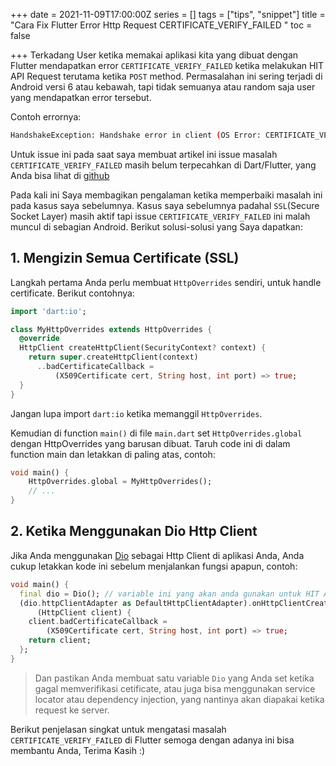 +++
date = 2021-11-09T17:00:00Z
series = []
tags = ["tips", "snippet"]
title = "Cara Fix Flutter Error Http Request CERTIFICATE_VERIFY_FAILED "
toc = false

+++
Terkadang User ketika memakai aplikasi kita yang dibuat dengan Flutter mendapatkan error `CERTIFICATE_VERIFY_FAILED` ketika melakukan HIT API Request terutama ketika `POST` method. Permasalahan ini sering terjadi di Android versi 6 atau kebawah, tapi tidak semuanya atau random saja user yang mendapatkan error tersebut.

Contoh errornya: 

```bash
HandshakeException: Handshake error in client (OS Error: CERTIFICATE_VERIFY_FAILED: certificate has expired(handshake.cc:354))
```

Untuk issue ini pada saat saya membuat artikel ini issue masalah `CERTIFICATE_VERIFY_FAILED` masih belum terpecahkan di Dart/Flutter, yang Anda bisa lihat di [github](https://github.com/flutter/flutter/issues/50699)

Pada kali ini Saya membagikan pengalaman ketika memperbaiki masalah ini pada kasus saya sebelumnya. Kasus saya sebelumnya padahal `SSL`(Secure Socket Layer) masih aktif tapi issue `CERTIFICATE_VERIFY_FAILED` ini malah muncul di sebagian Android. Berikut solusi-solusi yang Saya dapatkan:

## 1. Mengizin Semua Certificate (SSL)

Langkah pertama Anda perlu membuat `HttpOverrides` sendiri, untuk handle certificate. Berikut contohnya:

```dart
import 'dart:io';

class MyHttpOverrides extends HttpOverrides {
  @override
  HttpClient createHttpClient(SecurityContext? context) {
    return super.createHttpClient(context)
      ..badCertificateCallback =
          (X509Certificate cert, String host, int port) => true;
  }
}
```

Jangan lupa import `dart:io` ketika memanggil `HttpOverrides`.

Kemudian di function `main()` di file `main.dart` set `HttpOverrides.global` dengan HttpOverrides yang barusan dibuat. Taruh code ini di dalam function main dan letakkan di paling atas, contoh:

```dart
void main() {
	HttpOverrides.global = MyHttpOverrides();
    // ...
}
```

## 2. Ketika Menggunakan Dio Http Client

Jika Anda menggunakan [Dio](https://pub.dev/packages/dio) sebagai Http Client di aplikasi Anda, Anda cukup letakkan kode ini sebelum menjalankan fungsi apapun, contoh:

```dart
void main() {
  final dio = Dio(); // variable ini yang akan anda gunakan untuk HIT API
  (dio.httpClientAdapter as DefaultHttpClientAdapter).onHttpClientCreate =
      (HttpClient client) {
    client.badCertificateCallback =
        (X509Certificate cert, String host, int port) => true;
    return client;
  };
}
```

> Dan pastikan Anda membuat satu variable `Dio` yang Anda set ketika gagal memverifikasi cetificate, atau juga bisa menggunakan service locator atau dependency injection, yang nantinya akan diapakai ketika request ke server.

Berikut penjelasan singkat untuk mengatasi masalah `CERTIFICATE_VERIFY_FAILED` di Flutter semoga dengan adanya ini bisa membantu Anda, Terima Kasih :)